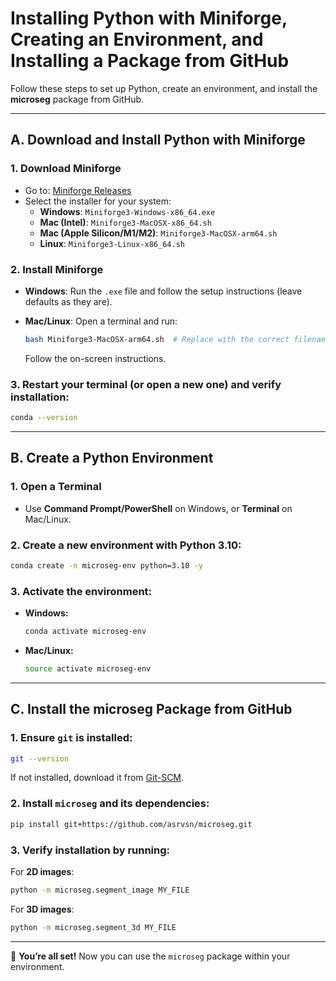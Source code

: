 # Installing Python with Miniforge, Creating an Environment, and Installing a Package from GitHub

Follow these steps to set up Python, create an environment, and install the **microseg** package from GitHub.

---

## **A. Download and Install Python with Miniforge**

### **1. Download Miniforge**
- Go to: [Miniforge Releases](https://github.com/conda-forge/miniforge/releases)
- Select the installer for your system:
  - **Windows**: `Miniforge3-Windows-x86_64.exe`
  - **Mac (Intel)**: `Miniforge3-MacOSX-x86_64.sh`
  - **Mac (Apple Silicon/M1/M2)**: `Miniforge3-MacOSX-arm64.sh`
  - **Linux**: `Miniforge3-Linux-x86_64.sh`

### **2. Install Miniforge**
- **Windows**: Run the `.exe` file and follow the setup instructions (leave defaults as they are).
- **Mac/Linux**: Open a terminal and run:

  ```bash
  bash Miniforge3-MacOSX-arm64.sh  # Replace with the correct filename
  ```

  Follow the on-screen instructions.

### **3. Restart your terminal (or open a new one) and verify installation:**

```bash
conda --version
```

---

## **B. Create a Python Environment**

### **1. Open a Terminal**
- Use **Command Prompt/PowerShell** on Windows, or **Terminal** on Mac/Linux.

### **2. Create a new environment with Python 3.10:**

```bash
conda create -n microseg-env python=3.10 -y
```

### **3. Activate the environment:**
- **Windows:**

  ```bash
  conda activate microseg-env
  ```

- **Mac/Linux:**

  ```bash
  source activate microseg-env
  ```

---

## **C. Install the microseg Package from GitHub**

### **1. Ensure `git` is installed:**

```bash
git --version
```

If not installed, download it from [Git-SCM](https://git-scm.com/).

### **2. Install `microseg` and its dependencies:**

```bash
pip install git+https://github.com/asrvsn/microseg.git
```

### **3. Verify installation by running:**

For **2D images**:
```bash
python -m microseg.segment_image MY_FILE
```

For **3D images**:
```bash
python -m microseg.segment_3d MY_FILE
```

---

🎉 **You’re all set!** Now you can use the `microseg` package within your environment.

